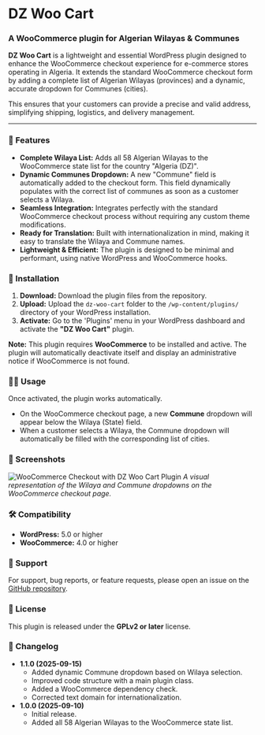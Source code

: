 # DZ Woo Cart

### A WooCommerce plugin for Algerian Wilayas & Communes

**DZ Woo Cart** is a lightweight and essential WordPress plugin designed to enhance the WooCommerce checkout experience for e-commerce stores operating in Algeria. It extends the standard WooCommerce checkout form by adding a complete list of Algerian Wilayas (provinces) and a dynamic, accurate dropdown for Communes (cities).

This ensures that your customers can provide a precise and valid address, simplifying shipping, logistics, and delivery management.

---

### 🚀 Features

* **Complete Wilaya List:** Adds all 58 Algerian Wilayas to the WooCommerce state list for the country "Algeria (DZ)".
* **Dynamic Communes Dropdown:** A new "Commune" field is automatically added to the checkout form. This field dynamically populates with the correct list of communes as soon as a customer selects a Wilaya.
* **Seamless Integration:** Integrates perfectly with the standard WooCommerce checkout process without requiring any custom theme modifications.
* **Ready for Translation:** Built with internationalization in mind, making it easy to translate the Wilaya and Commune names.
* **Lightweight & Efficient:** The plugin is designed to be minimal and performant, using native WordPress and WooCommerce hooks.

### 💾 Installation

1.  **Download:** Download the plugin files from the repository.
2.  **Upload:** Upload the `dz-woo-cart` folder to the `/wp-content/plugins/` directory of your WordPress installation.
3.  **Activate:** Go to the 'Plugins' menu in your WordPress dashboard and activate the **"DZ Woo Cart"** plugin.

**Note:** This plugin requires **WooCommerce** to be installed and active. The plugin will automatically deactivate itself and display an administrative notice if WooCommerce is not found.

### 👨‍💻 Usage

Once activated, the plugin works automatically.

* On the WooCommerce checkout page, a new **Commune** dropdown will appear below the Wilaya (State) field.
* When a customer selects a Wilaya, the Commune dropdown will automatically be filled with the corresponding list of cities.

### 📸 Screenshots

![WooCommerce Checkout with DZ Woo Cart Plugin](https://i.imgur.com/example-screenshot.png)
*A visual representation of the Wilaya and Commune dropdowns on the WooCommerce checkout page.*

### 🛠️ Compatibility

* **WordPress:** 5.0 or higher
* **WooCommerce:** 4.0 or higher

### 🤝 Support

For support, bug reports, or feature requests, please open an issue on the [GitHub repository](https://github.com/an3z4m/dz-woo-cart/issues).

### 📜 License

This plugin is released under the **GPLv2 or later** license.

### 📝 Changelog

* **1.1.0 (2025-09-15)**
    * Added dynamic Commune dropdown based on Wilaya selection.
    * Improved code structure with a main plugin class.
    * Added a WooCommerce dependency check.
    * Corrected text domain for internationalization.
* **1.0.0 (2025-09-10)**
    * Initial release.
    * Added all 58 Algerian Wilayas to the WooCommerce state list.